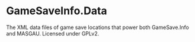 GameSaveInfo.Data
===
The XML data files of game save locations that power both GameSave.Info and MASGAU. Licensed under GPLv2.
